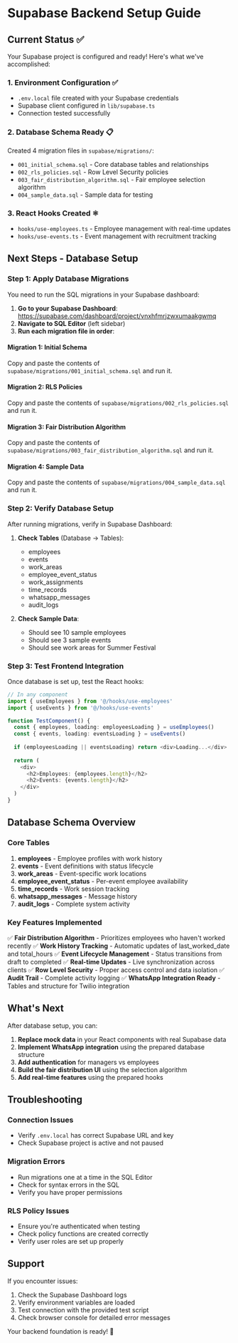# Supabase Backend Setup Guide

## Current Status ✅

Your Supabase project is configured and ready! Here's what we've accomplished:

### 1. Environment Configuration ✅
- `.env.local` file created with your Supabase credentials
- Supabase client configured in `lib/supabase.ts`
- Connection tested successfully

### 2. Database Schema Ready 📋
Created 4 migration files in `supabase/migrations/`:
- `001_initial_schema.sql` - Core database tables and relationships
- `002_rls_policies.sql` - Row Level Security policies
- `003_fair_distribution_algorithm.sql` - Fair employee selection algorithm
- `004_sample_data.sql` - Sample data for testing

### 3. React Hooks Created ⚛️
- `hooks/use-employees.ts` - Employee management with real-time updates
- `hooks/use-events.ts` - Event management with recruitment tracking

## Next Steps - Database Setup

### Step 1: Apply Database Migrations

You need to run the SQL migrations in your Supabase dashboard:

1. **Go to your Supabase Dashboard**: https://supabase.com/dashboard/project/vnxhfmrjzwxumaakgwmq
2. **Navigate to SQL Editor** (left sidebar)
3. **Run each migration file in order**:

#### Migration 1: Initial Schema
Copy and paste the contents of `supabase/migrations/001_initial_schema.sql` and run it.

#### Migration 2: RLS Policies  
Copy and paste the contents of `supabase/migrations/002_rls_policies.sql` and run it.

#### Migration 3: Fair Distribution Algorithm
Copy and paste the contents of `supabase/migrations/003_fair_distribution_algorithm.sql` and run it.

#### Migration 4: Sample Data
Copy and paste the contents of `supabase/migrations/004_sample_data.sql` and run it.

### Step 2: Verify Database Setup

After running migrations, verify in Supabase Dashboard:

1. **Check Tables** (Database → Tables):
   - employees
   - events  
   - work_areas
   - employee_event_status
   - work_assignments
   - time_records
   - whatsapp_messages
   - audit_logs

2. **Check Sample Data**:
   - Should see 10 sample employees
   - Should see 3 sample events
   - Should see work areas for Summer Festival

### Step 3: Test Frontend Integration

Once database is set up, test the React hooks:

```typescript
// In any component
import { useEmployees } from '@/hooks/use-employees'
import { useEvents } from '@/hooks/use-events'

function TestComponent() {
  const { employees, loading: employeesLoading } = useEmployees()
  const { events, loading: eventsLoading } = useEvents()
  
  if (employeesLoading || eventsLoading) return <div>Loading...</div>
  
  return (
    <div>
      <h2>Employees: {employees.length}</h2>
      <h2>Events: {events.length}</h2>
    </div>
  )
}
```

## Database Schema Overview

### Core Tables

1. **employees** - Employee profiles with work history
2. **events** - Event definitions with status lifecycle  
3. **work_areas** - Event-specific work locations
4. **employee_event_status** - Per-event employee availability
5. **time_records** - Work session tracking
6. **whatsapp_messages** - Message history
7. **audit_logs** - Complete system activity

### Key Features Implemented

✅ **Fair Distribution Algorithm** - Prioritizes employees who haven't worked recently
✅ **Work History Tracking** - Automatic updates of last_worked_date and total_hours
✅ **Event Lifecycle Management** - Status transitions from draft to completed
✅ **Real-time Updates** - Live synchronization across clients
✅ **Row Level Security** - Proper access control and data isolation
✅ **Audit Trail** - Complete activity logging
✅ **WhatsApp Integration Ready** - Tables and structure for Twilio integration

## What's Next

After database setup, you can:

1. **Replace mock data** in your React components with real Supabase data
2. **Implement WhatsApp integration** using the prepared database structure
3. **Add authentication** for managers vs employees
4. **Build the fair distribution UI** using the selection algorithm
5. **Add real-time features** using the prepared hooks

## Troubleshooting

### Connection Issues
- Verify `.env.local` has correct Supabase URL and key
- Check Supabase project is active and not paused

### Migration Errors
- Run migrations one at a time in the SQL Editor
- Check for syntax errors in the SQL
- Verify you have proper permissions

### RLS Policy Issues
- Ensure you're authenticated when testing
- Check policy functions are created correctly
- Verify user roles are set up properly

## Support

If you encounter issues:
1. Check the Supabase Dashboard logs
2. Verify environment variables are loaded
3. Test connection with the provided test script
4. Check browser console for detailed error messages

Your backend foundation is ready! 🚀
